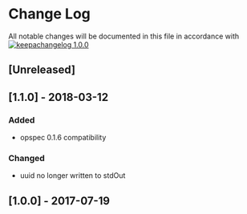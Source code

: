 # Change Log

All notable changes will be documented in this file in accordance with
[![keepachangelog 1.0.0](https://img.shields.io/badge/keepachangelog-1.0.0-brightgreen.svg)](http://keepachangelog.com/en/1.0.0/)

## \[Unreleased]

## \[1.1.0] - 2018-03-12

### Added

- opspec 0.1.6 compatibility

### Changed

- uuid no longer written to stdOut

## \[1.0.0] - 2017-07-19

